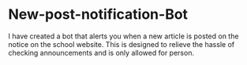# New-post-notification-Bot
I have created a bot that alerts you when a new article is posted on the notice on the school website. This is designed to relieve the hassle of checking announcements and is only allowed for person.

